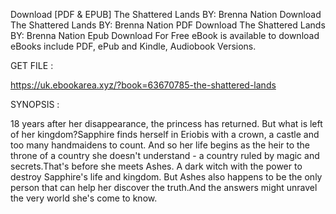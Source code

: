 Download [PDF & EPUB] The Shattered Lands BY: Brenna Nation Download The Shattered Lands BY: Brenna Nation PDF Download The Shattered Lands BY: Brenna Nation Epub Download For Free eBook is available to download eBooks include PDF, ePub and Kindle, Audiobook Versions.

GET FILE :

https://uk.ebookarea.xyz/?book=63670785-the-shattered-lands

SYNOPSIS : 

18 years after her disappearance, the princess has returned. But what is left of her kingdom?Sapphire finds herself in Eriobis with a crown, a castle and too many handmaidens to count. And so her life begins as the heir to the throne of a country she doesn't understand - a country ruled by magic and secrets.That's before she meets Ashes. A dark witch with the power to destroy Sapphire's life and kingdom. But Ashes also happens to be the only person that can help her discover the truth.And the answers might unravel the very world she's come to know.
